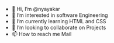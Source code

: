- 👋 Hi, I’m @nyayakar
- 👀 I’m interested in software Engineering
- 🌱 I’m currently learning  HTML and CSS
- 💞️ I’m looking to collaborate on Projects
- 📫 How to reach me Mail

<!---
nyayakar/nyayakar is a ✨ special ✨ repository because its `README.md` (this file) appears on your GitHub profile.
You can click the Preview link to take a look at your changes.
--->
